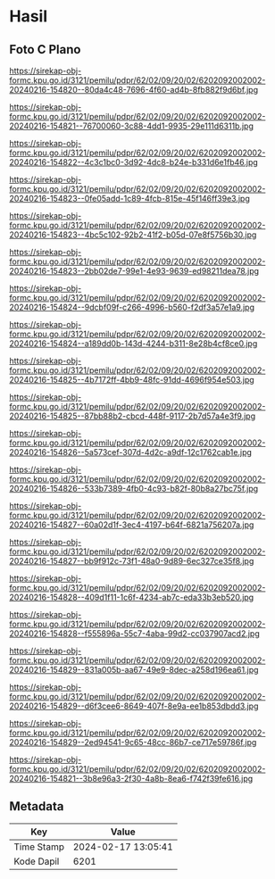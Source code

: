 # Hasil

## Foto C Plano

https://sirekap-obj-formc.kpu.go.id/3121/pemilu/pdpr/62/02/09/20/02/6202092002002-20240216-154820--80da4c48-7696-4f60-ad4b-8fb882f9d6bf.jpg

https://sirekap-obj-formc.kpu.go.id/3121/pemilu/pdpr/62/02/09/20/02/6202092002002-20240216-154821--76700060-3c88-4dd1-9935-29e111d6311b.jpg

https://sirekap-obj-formc.kpu.go.id/3121/pemilu/pdpr/62/02/09/20/02/6202092002002-20240216-154822--4c3c1bc0-3d92-4dc8-b24e-b331d6e1fb46.jpg

https://sirekap-obj-formc.kpu.go.id/3121/pemilu/pdpr/62/02/09/20/02/6202092002002-20240216-154823--0fe05add-1c89-4fcb-815e-45f146ff39e3.jpg

https://sirekap-obj-formc.kpu.go.id/3121/pemilu/pdpr/62/02/09/20/02/6202092002002-20240216-154823--4bc5c102-92b2-41f2-b05d-07e8f5756b30.jpg

https://sirekap-obj-formc.kpu.go.id/3121/pemilu/pdpr/62/02/09/20/02/6202092002002-20240216-154823--2bb02de7-99e1-4e93-9639-ed98211dea78.jpg

https://sirekap-obj-formc.kpu.go.id/3121/pemilu/pdpr/62/02/09/20/02/6202092002002-20240216-154824--9dcbf09f-c266-4996-b560-f2df3a57e1a9.jpg

https://sirekap-obj-formc.kpu.go.id/3121/pemilu/pdpr/62/02/09/20/02/6202092002002-20240216-154824--a189dd0b-143d-4244-b311-8e28b4cf8ce0.jpg

https://sirekap-obj-formc.kpu.go.id/3121/pemilu/pdpr/62/02/09/20/02/6202092002002-20240216-154825--4b7172ff-4bb9-48fc-91dd-4696f954e503.jpg

https://sirekap-obj-formc.kpu.go.id/3121/pemilu/pdpr/62/02/09/20/02/6202092002002-20240216-154825--87bb88b2-cbcd-448f-9117-2b7d57a4e3f9.jpg

https://sirekap-obj-formc.kpu.go.id/3121/pemilu/pdpr/62/02/09/20/02/6202092002002-20240216-154826--5a573cef-307d-4d2c-a9df-12c1762cab1e.jpg

https://sirekap-obj-formc.kpu.go.id/3121/pemilu/pdpr/62/02/09/20/02/6202092002002-20240216-154826--533b7389-4fb0-4c93-b82f-80b8a27bc75f.jpg

https://sirekap-obj-formc.kpu.go.id/3121/pemilu/pdpr/62/02/09/20/02/6202092002002-20240216-154827--60a02d1f-3ec4-4197-b64f-6821a756207a.jpg

https://sirekap-obj-formc.kpu.go.id/3121/pemilu/pdpr/62/02/09/20/02/6202092002002-20240216-154827--bb9f912c-73f1-48a0-9d89-6ec327ce35f8.jpg

https://sirekap-obj-formc.kpu.go.id/3121/pemilu/pdpr/62/02/09/20/02/6202092002002-20240216-154828--409d1f11-1c6f-4234-ab7c-eda33b3eb520.jpg

https://sirekap-obj-formc.kpu.go.id/3121/pemilu/pdpr/62/02/09/20/02/6202092002002-20240216-154828--f555896a-55c7-4aba-99d2-cc037907acd2.jpg

https://sirekap-obj-formc.kpu.go.id/3121/pemilu/pdpr/62/02/09/20/02/6202092002002-20240216-154829--831a005b-aa67-49e9-8dec-a258d196ea61.jpg

https://sirekap-obj-formc.kpu.go.id/3121/pemilu/pdpr/62/02/09/20/02/6202092002002-20240216-154829--d6f3cee6-8649-407f-8e9a-ee1b853dbdd3.jpg

https://sirekap-obj-formc.kpu.go.id/3121/pemilu/pdpr/62/02/09/20/02/6202092002002-20240216-154829--2ed94541-9c65-48cc-86b7-ce717e59786f.jpg

https://sirekap-obj-formc.kpu.go.id/3121/pemilu/pdpr/62/02/09/20/02/6202092002002-20240216-154821--3b8e96a3-2f30-4a8b-8ea6-f742f39fe616.jpg


## Metadata

| Key        | Value               |
| ---------- | ------------------- |
| Time Stamp | 2024-02-17 13:05:41 |
| Kode Dapil | 6201                |



